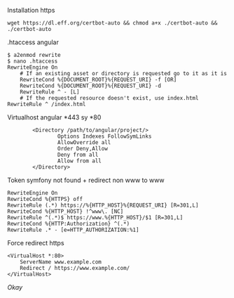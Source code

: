 Installation https

`wget https://dl.eff.org/certbot-auto && chmod a+x ./certbot-auto && ./certbot-auto`

.htaccess angular
```
$ a2enmod rewrite 
$ nano .htaccess
RewriteEngine On
    # If an existing asset or directory is requested go to it as it is
    RewriteCond %{DOCUMENT_ROOT}%{REQUEST_URI} -f [OR]
    RewriteCond %{DOCUMENT_ROOT}%{REQUEST_URI} -d
    RewriteRule ^ - [L]
    # If the requested resource doesn't exist, use index.html
RewriteRule ^ /index.html
```

Virtualhost angular *443 sy *80
```
        <Directory /path/to/angular/project/>
                Options Indexes FollowSymLinks
                AllowOverride all
                Order Deny,Allow
                Deny from all
                Allow from all
        </Directory>
```
Token symfony not found + redirect non www to www
```
RewriteEngine On
RewriteCond %{HTTPS} off
RewriteRule (.*) https://%{HTTP_HOST}%{REQUEST_URI} [R=301,L]
RewriteCond %{HTTP_HOST} !^www\. [NC]
RewriteRule ^(.*)$ https://www.%{HTTP_HOST}/$1 [R=301,L]
RewriteCond %{HTTP:Authorization} ^(.*)
RewriteRule .* - [e=HTTP_AUTHORIZATION:%1]
```
Force redirect https
```
<VirtualHost *:80>
    ServerName www.example.com
    Redirect / https://www.example.com/
</VirtualHost>

```
*Okay*
